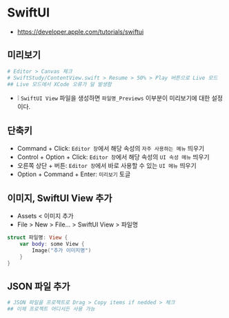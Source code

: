 # SwiftUI
* https://developer.apple.com/tutorials/swiftui

## 미리보기
```sh
# Editor > Canvas 체크
# SwiftStudy/ContentView.swift > Resume > 50% > Play 버튼으로 Live 모드
## Live 모드에서 XCode 오류가 덜 발생함
```
* ❕ `SwiftUI View` 파일을 생성하면 `파일명_Previews` 이부분이 미리보기에 대한 설정이다.

## 단축키
* Command + Click: `Editor 창`에서 해당 속성의 `자주 사용하는 메뉴` 띄우기
* Control + Option + Click: `Editor 창`에서 해당 속성의 `UI 속성 메뉴` 띄우기
* 오른쪽 상단 + 버튼: `Editor 창`에서 바로 사용할 수 있는 `UI 메뉴` 띄우기
* Option + Command + Enter: `미리보기` 토글

## 이미지, SwiftUI View 추가
* Assets < 이미지 추가
* File > New > File... > SwiftUI View > 파일명
```swift
struct 파일명: View {
    var body: some View {
        Image("추가 이미지명")
    }
}
```

## JSON 파일 추가
```sh
# JSON 파일을 프로젝트로 Drag > Copy items if nedded > 체크
## 이제 프로젝트 어디서든 사용 가능
```
